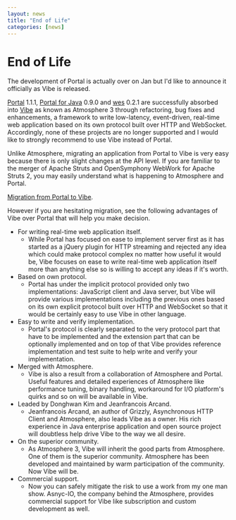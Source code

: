 ```yaml
---
layout: news
title: "End of Life"
categories: [news]
---
```


# End of Life

The development of Portal is actually over on Jan but I'd like to announce it officially as Vibe is released.

[Portal](http://flowersinthesand.github.io/portal/) 1.1.1, [Portal for Java](http://flowersinthesand.github.io/portal-java/) 0.9.0 and [wes](http://flowersinthesand.github.io/wes/) 0.2.1 are successfully absorbed into [Vibe](http://atmosphere.github.io/vibe/) as known as Atmosphere 3 through refactoring, bug fixes and enhancements, a framework to write low-latency, event-driven, real-time web application based on its own protocol built over HTTP and WebSocket. Accordingly, none of these projects are no longer supported and I would like to strongly recommend to use Vibe instead of Portal.

Unlike Atmosphere, migrating an application from Portal to Vibe is very easy because there is only slight changes at the API level. If you are familiar to the merger of Apache Struts and OpenSymphony WebWork for Apache Struts 2, you may easily understand what is happening to Atmosphere and Portal. 

[Migration from Portal to Vibe](http://atmosphere.github.io/vibe/blog/migration-from-portal/).

However if you are hesitating migration, see the following advantages of Vibe over Portal that will help you make decision.

* For writing real-time web application itself.
    * While Portal has focused on ease to implement server first as it has started as a jQuery plugin for HTTP streaming and rejected any idea which could make protocol complex no matter how useful it would be, Vibe focuses on ease to write real-time web application itself more than anything else so is willing to accept any ideas if it's worth.
* Based on own protocol.
    * Portal has under the implicit protocol provided only two implementations: JavaScript client and Java server, but Vibe will provide various implementations including the previous ones based on its own explicit protocol built over HTTP and WebSocket so that it would be certainly easy to use Vibe in other language.
* Easy to write and verify implementation.
    * Portal's protocol is clearly separated to the very protocol part that have to be implemented and the extension part that can be optionally implemented and on top of that Vibe provides reference implementation and test suite to help write and verify your implementation.
* Merged with Atmosphere.
    *  Vibe is also a result from a collaboration of Atmosphere and Portal. Useful features and detailed experiences of Atmosphere like performance tuning, binary handling, workaround for I/O platform's quirks and so on will be available in Vibe.
* Leaded by Donghwan Kim and Jeanfrancois Arcand.
    * Jeanfrancois Arcand, an author of Grizzly, Asynchronous HTTP Client and Atmosphere, also leads Vibe as a owner. His rich experience in Java enterprise application and open source project will doubtless help drive Vibe to the way we all desire.
* On the superior community.
    * As Atmosphere 3, Vibe will inherit the good parts from Atmosphere. One of them is the superior community. Atmosphere has been developed and maintained by warm participation of the community. Now Vibe will be.
* Commercial support.
    * Now you can safely mitigate the risk to use a work from my one man show. Asnyc-IO, the company behind the Atmosphere, provides commercial support for Vibe like subscription and custom development as well.
    
